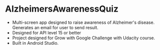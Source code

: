 # AlzheimersAwarenessQuiz

* Multi-screen app designed to raise awareness of Alzheimer's disease. Generates an email for user to send result.
* Designed for API level 15 or better
* Project designed for Grow with Google Challenge with Udacity course.
* Built in Android Studio.
